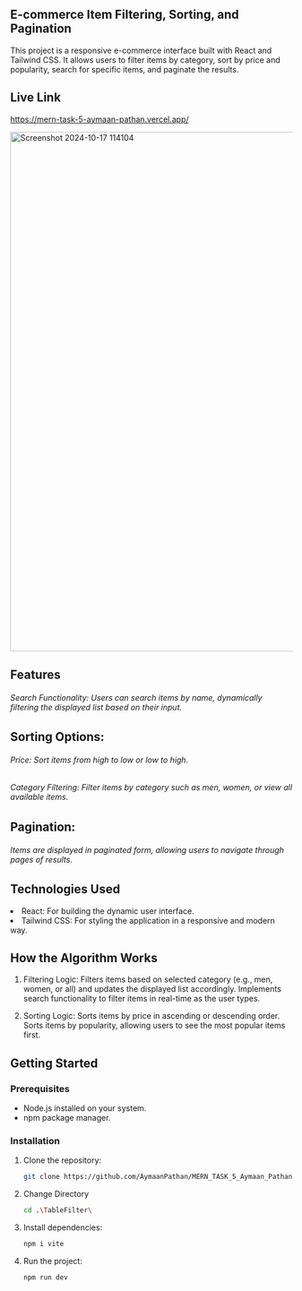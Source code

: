 ## E-commerce Item Filtering, Sorting, and Pagination
<p>This project is a responsive e-commerce interface built with React and Tailwind CSS. It allows users to filter items by category, sort by price and popularity, search for specific items, and paginate the results.</h6>

## Live Link
https://mern-task-5-aymaan-pathan.vercel.app/


<img width="928" alt="Screenshot 2024-10-17 114104" src="https://github.com/user-attachments/assets/d554efc9-2177-46bb-995f-7ef6bca00d03">



## Features
<h6>Search Functionality: Users can search items by name, dynamically filtering the displayed list based on their input.</h6>

## Sorting Options:
<h6>Price: Sort items from high to low or low to high.</h6>
<h6>Category Filtering: Filter items by category such as men, women, or view all available items.</h6>

## Pagination: 
<h6>Items are displayed in paginated form, allowing users to navigate through pages of results.</h6>

## Technologies Used
<li>React: For building the dynamic user interface.</li>
<li>Tailwind CSS: For styling the application in a responsive and modern way.</li>

## How the Algorithm Works
1. Filtering Logic:
Filters items based on selected category (e.g., men, women, or all) and updates the displayed list accordingly.
Implements search functionality to filter items in real-time as the user types.

2. Sorting Logic:
Sorts items by price in ascending or descending order.
Sorts items by popularity, allowing users to see the most popular items first.

## Getting Started

### Prerequisites

- Node.js installed on your system.
- npm package manager.

### Installation

1. Clone the repository:

   ```bash
   git clone https://github.com/AymaanPathan/MERN_TASK_5_Aymaan_Pathan.git
   ````

2. Change Directory
   ```bash
   cd .\TableFilter\
   ````

2. Install dependencies:

    ```bash
    npm i vite
    ```

4. Run the project:
    ```bash
   npm run dev
    ```



